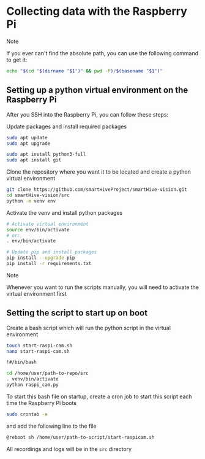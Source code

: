 # Collecting data with the Raspberry Pi
> [!NOTE]
> If you ever can't find the absolute path, you can use the following command to get it:
```bash
echo "$(cd "$(dirname "$1")" && pwd -P)/$(basename "$1")"
```

## Setting up a python virtual environment on the Raspberry Pi
After you SSH into the Raspberry Pi, you can follow these steps:  

Update packages and install required packages
```bash
sudo apt update
sudo apt upgrade
```
```bash
sudo apt install python3-full
sudo apt install git
```

Clone the repository where you want it to be located and create a python virtual environment
```bash
git clone https://github.com/smartHiveProject/smartHive-vision.git
cd smartHive-vision/src
python -m venv env
```

Activate the venv and install python packages
```bash
# Activate virtual environment
source env/bin/activate
# or:
. env/bin/activate

# Update pip and install packages
pip install --upgrade pip
pip install -r requirements.txt
```
> [!NOTE]
> Whenever you want to run the scripts manually, you will need to activate the virtual environment first

## Setting the script to start up on boot
Create a bash script which will run the python script in the virtual environment
```bash
touch start-raspi-cam.sh
nano start-raspi-cam.sh
```
```bash
!#/bin/bash

cd /home/user/path-to-repo/src
. venv/bin/activate
python raspi_cam.py
```
To start this bash file on startup, create a cron job to start this script each time the Raspberry Pi boots
```bash
sudo crontab -e
```
and add the following line to the file
```bash
@reboot sh /home/user/path-to-script/start-raspicam.sh
```
All recordings and logs will be in the `src` directory
